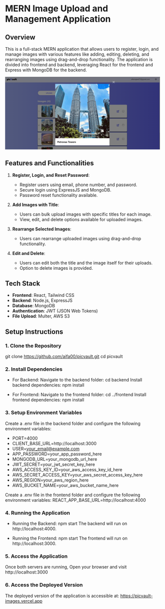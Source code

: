 # MERN Image Upload and Management Application

## Overview

This is a full-stack MERN application that allows users to register, login, and manage images with various features like adding, editing, deleting, and rearranging images using drag-and-drop functionality. The application is divided into frontend and backend, leveraging React for the frontend and Express with MongoDB for the backend.

![ ](picvault-image.png)

## Features and Functionalities

1. **Register, Login, and Reset Password**:
   - Register users using email, phone number, and password.
   - Secure login using ExpressJS and MongoDB.
   - Password reset functionality available.

2. **Add Images with Title**:
   - Users can bulk upload images with specific titles for each image.
   - View, edit, and delete options available for uploaded images.

3. **Rearrange Selected Images**:
   - Users can rearrange uploaded images using drag-and-drop functionality.   

4. **Edit and Delete**:
   - Users can edit both the title and the image itself for their uploads.
   - Option to delete images is provided.

## Tech Stack

- **Frontend**: React, Tailwind CSS
- **Backend**: Node.js, ExpressJS
- **Database**: MongoDB
- **Authentication**: JWT (JSON Web Tokens)
- **File Upload**: Multer, AWS S3

## Setup Instructions

### 1. Clone the Repository

   git clone https://github.com/aifa00/picvault.git
   cd picvault

### 2. Install Dependencies
   - For Backend:
   Navigate to the backend folder:
   cd backend
   Install backend dependencies:
   npm install

   - For Frontend:
   Navigate to the frontend folder:
   cd ../frontend
   Install frontend dependencies:
   npm install

### 3. Setup Environment Variables
   Create a .env file in the backend folder and configure the following environment variables:

   - PORT=4000
   - CLIENT_BASE_URL=http://localhost:3000
   - USER=your_email@example.com
   - APP_PASSWORD=your_app_password_here
   - MONGODB_URL=your_mongodb_url_here
   - JWT_SECRET=your_jwt_secret_key_here
   - AWS_ACCESS_KEY_ID=your_aws_access_key_id_here
   - AWS_SECRET_ACCESS_KEY=your_aws_secret_access_key_here
   - AWS_REGION=your_aws_region_here
   - AWS_BUCKET_NAME=your_aws_bucket_name_here

   Create a .env file in the frontend folder and configure the following environment variables:
   REACT_APP_BASE_URL=http://localhost:4000

### 4. Running the Application

   - Running the Backend:
   npm start
   The backend will run on http://localhost:4000.
   
   - Running the Frontend:
   npm start
   The frontend will run on http://localhost:3000.

### 5. Access the Application
   Once both servers are running, Open your browser and visit http://localhost:3000

### 6. Access the Deployed Version
   The deployed version of the application is accessible at:
   https://picvault-images.vercel.app
